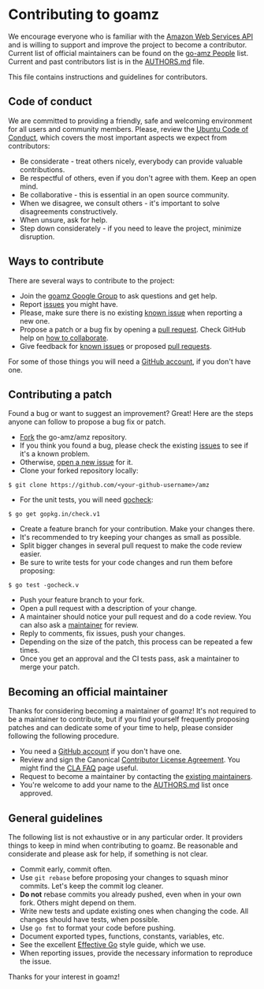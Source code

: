 Contributing to goamz
=====================

We encourage everyone who is familiar with the [Amazon Web Services
API](http://aws.amazon.com/documentation/) and is willing to support
and improve the project to become a contributor. Current list of
official maintainers can be found on the [go-amz People](https://github.com/orgs/go-amz/people) list. Current and past contributors list is in the [AUTHORS.md](AUTHORS.md) file.

This file contains instructions and guidelines for contributors.

Code of conduct
---------------

We are committed to providing a friendly, safe and welcoming environment
for all users and community members. Please, review the [Ubuntu Code of Conduct](https://launchpad.net/codeofconduct/1.1),
which covers the most important aspects we expect from contributors:

 * Be considerate - treat others nicely, everybody can provide valuable contributions.
 * Be respectful of others, even if you don't agree with them. Keep an open mind.
 * Be collaborative - this is essential in an open source community.
 * When we disagree, we consult others - it's important to solve disagreements constructively.
 * When unsure, ask for help.
 * Step down considerately - if you need to leave the project, minimize disruption.

Ways to contribute
------------------

There are several ways to contribute to the project:

 * Join the [goamz Google Group](https://groups.google.com/forum/#!forum/goamz) to ask questions and get help.
 * Report [issues](https://github.com/go-amz/amz/issues/new) you might have.
 * Please, make sure there is no existing [known issue](https://github.com/go-amz/amz/issues) when reporting a new one.
 * Propose a patch or a bug fix by opening a [pull request](https://help.github.com/articles/creating-a-pull-request/). Check GitHub help on [how to collaborate](https://help.github.com/categories/collaborating/).
 * Give feedback for [known issues](https://github.com/go-amz/amz/issues/) or proposed [pull requests](https://github.com/go-amz/amz/pulls).

For some of those things you will need a [GitHub account](https://github.com/signup/free), if you don't have one.

Contributing a patch
--------------------

Found a bug or want to suggest an improvement?
Great! Here are the steps anyone can follow to propose a bug fix or patch.

 * [Fork](https://help.github.com/articles/fork-a-repo/) the go-amz/amz repository.
 * If you think you found a bug, please check the existing [issues](https://github.com/go-amz/amz/issues) to see if it's a known problem.
 * Otherwise, [open a new issue](https://github.com/go-amz/amz/issues/new) for it.
 * Clone your forked repository locally:
```
$ git clone https://github.com/<your-github-username>/amz
```
 * For the unit tests, you will need [gocheck](https://github.com/go-check/check):
```
$ go get gopkg.in/check.v1
```
 * Create a feature branch for your contribution. Make your changes there. 
 * It's recommended to try keeping your changes as small as possible.
 * Split bigger changes in several pull request to make the code review easier.
 * Be sure to write tests for your code changes and run them before proposing:
```
$ go test -gocheck.v
```
 * Push your feature branch to your fork.
 * Open a pull request with a description of your change.
 * A maintainer should notice your pull request and do a code review. You can also ask a [maintainer](https://github.com/orgs/go-amz/people) for review.
 * Reply to comments, fix issues, push your changes. 
 * Depending on the size of the patch, this process can be repeated a few times.
 * Once you get an approval and the CI tests pass, ask a maintainer to merge your patch.

Becoming an official maintainer
-------------------------------

Thanks for considering becoming a maintainer of goamz! It's not
required to be a maintainer to contribute, but if you find yourself
frequently proposing patches and can dedicate some of your time to
help, please consider following the following procedure.

 * You need a [GitHub account](https://github.com/signup/free) if you don't have one.
 * Review and sign the Canonical [Contributor License Agreement](http://www.ubuntu.com/legal/contributors/). You might find the [CLA FAQ](http://www.ubuntu.com/legal/contributors/licence-agreement-faq) page useful.
 * Request to become a maintainer by contacting the [existing maintainers](https://github.com/orgs/go-amz/people).
 * You're welcome to add your name to the [AUTHORS.md](AUTHORS.md) list once approved.

General guidelines
------------------

The following list is not exhaustive or in any particular order. It
providers things to keep in mind when contributing to goamz. Be
reasonable and considerate and please ask for help, if something is
not clear.

 * Commit early, commit often.
 * Use `git rebase` before proposing your changes to squash minor commits. Let's keep the commit log cleaner.
 * **Do not** rebase commits you already pushed, even when in your own fork. Others might depend on them.
 * Write new tests and update existing ones when changing the code. All changes should have tests, when possible.
 * Use `go fmt` to format your code before pushing.
 * Document exported types, functions, constants, variables, etc.
 * See the excellent [Effective Go](http://golang.org/doc/effective_go.html) style guide, which we use.
 * When reporting issues, provide the necessary information to reproduce the issue.

Thanks for your interest in goamz!
